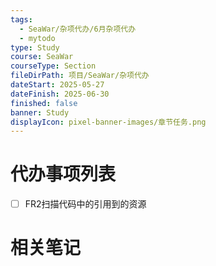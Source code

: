 ```yaml
---
tags:
  - SeaWar/杂项代办/6月杂项代办
  - mytodo
type: Study
course: SeaWar
courseType: Section
fileDirPath: 项目/SeaWar/杂项代办
dateStart: 2025-05-27
dateFinish: 2025-06-30
finished: false
banner: Study
displayIcon: pixel-banner-images/章节任务.png
---
```

# 代办事项列表
- [ ] FR2扫描代码中的引用到的资源
# 相关笔记




